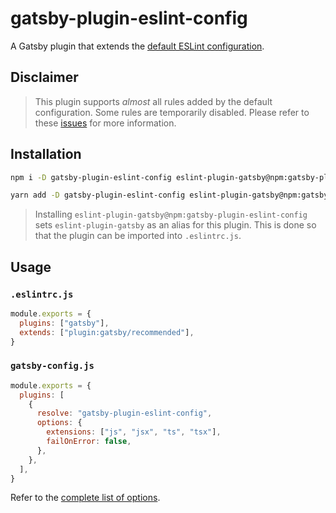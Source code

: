# gatsby-plugin-eslint-config

A Gatsby plugin that extends the [default ESLint configuration](https://github.com/gatsbyjs/gatsby/blob/master/packages/gatsby/src/utils/eslint-config.ts).

## Disclaimer

> This plugin supports _almost_ all rules added by the default configuration.
> Some rules are temporarily disabled.
> Please refer to these [issues](https://github.com/kelvindecosta/gatsby-plugin-eslint-config/issues) for more information.

## Installation

```bash
npm i -D gatsby-plugin-eslint-config eslint-plugin-gatsby@npm:gatsby-plugin-eslint-config
```

```bash
yarn add -D gatsby-plugin-eslint-config eslint-plugin-gatsby@npm:gatsby-plugin-eslint-config
```

> Installing `eslint-plugin-gatsby@npm:gatsby-plugin-eslint-config` sets `eslint-plugin-gatsby` as an alias for this plugin.
> This is done so that the plugin can be imported into `.eslintrc.js`.

## Usage

### `.eslintrc.js`

```js
module.exports = {
  plugins: ["gatsby"],
  extends: ["plugin:gatsby/recommended"],
}
```

### `gatsby-config.js`

```js
module.exports = {
  plugins: [
    {
      resolve: "gatsby-plugin-eslint-config",
      options: {
        extensions: ["js", "jsx", "ts", "tsx"],
        failOnError: false,
      },
    },
  ],
}
```

Refer to the [complete list of options](https://eslint.org/docs/developer-guide/nodejs-api#-new-eslintoptions).
